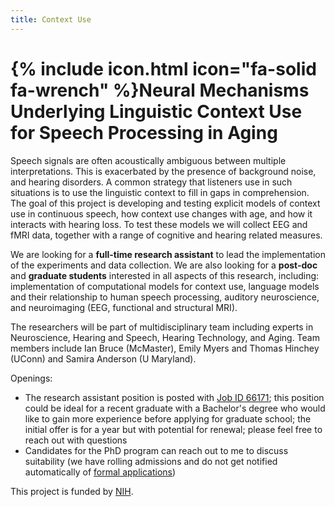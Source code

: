 ```yaml
---
title: Context Use
---
```


# {% include icon.html icon="fa-solid fa-wrench" %}Neural Mechanisms Underlying Linguistic Context Use for Speech Processing in Aging

Speech signals are often acoustically ambiguous between multiple interpretations.
This is exacerbated by the presence of background noise, and hearing disorders.
A common strategy that listeners use in such situations is to use the linguistic context to fill in gaps in comprehension.
The goal of this project is developing and testing explicit models of context use in continuous speech, how context use changes with age, and how it interacts with hearing loss.
To test these models we will collect EEG and fMRI data, together with a range of cognitive and hearing related measures.

We are looking for a **full-time research assistant** to 
lead the implementation of the experiments and data collection. We are also looking for a **post-doc** and **graduate students** interested in all aspects of this research, including:
implementation of computational models for context use, 
language models and their relationship to human speech processing, 
auditory neuroscience,
and neuroimaging (EEG, functional and structural MRI).

The researchers will be part of multidisciplinary team including experts in Neuroscience, Hearing and Speech, Hearing Technology, and Aging. 
Team members include Ian Bruce (McMaster), Emily Myers and Thomas Hinchey (UConn) and Samira Anderson (U Maryland).

Openings:

- The research assistant position is posted with [Job ID 66171](https://careers.mcmaster.ca/psp/prcsprd/EMPLOYEE/HRMS/c/HRS_HRAM.HRS_APP_SCHJOB.GBL?Page=HRS_APP_JBPST&Action=U&FOCUS=Applicant&SiteId=1001&JobOpeningId=66171&PostingSeq=1);
  this position could be ideal for a recent graduate with a Bachelor's degree who would like to gain more experience before applying for graduate school;
  the initial offer is for a year but with potential for renewal;
  please feel free to reach out with questions
- Candidates for the PhD program can reach out to me to discuss suitability (we have rolling admissions and do not get notified automatically of [formal applications](https://applygrad.mcmaster.ca/portal/start_your_app))

This project is funded by [NIH](https://reporter.nih.gov/search/S0ABSkf4iE2GqIQnNxTKsg/project-details/10804052).
